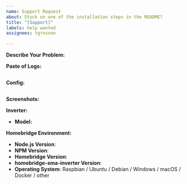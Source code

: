 ```yaml
---
name: Support Request
about: Stuck on one of the installation steps in the README?
title: "[Support]"
labels: help wanted
assignees: tgrossen

---
```


<!-- Provide a general summary in the Title above -->

**Describe Your Problem:**
<!-- A clear and concise description of what problem you are experiencing or what installation step you are stuck on. -->


**Paste of Logs:**
<!-- If pasting log files directly, please instead do so between the ``` lines below -->
<!-- If using hastebin/pastebin or other text sharing website please make the lifespan long-->
<!-- Remove any sensitive information, passwords, etc. -->

```

```

**Config:**
<!-- Paste relevant output between the two ``` lines below -->
<!-- Remove any sensitive information, passwords, etc. -->

```json


```

**Screenshots:**
<!-- If applicable, add screenshots to help explain your problem. -->

**Inverter:**

* **Model:** <!-- Add you SMA Inverter model here -->

**Homebridge Environment:**

* **Node.js Version**: <!-- node -v -->
* **NPM Version**: <!-- npm -v -->
* **Homebridge Version**: <!-- homebridge -V -->
* **homebridge-sma-inverter Version**: <!-- Check on homebridge-config-ui-x -->
* **Operating System**: Raspbian / Ubuntu / Debian / Windows / macOS / Docker / other

<!-- Click the "Preview" tab before you submit to ensure the formatting is correct. -->
